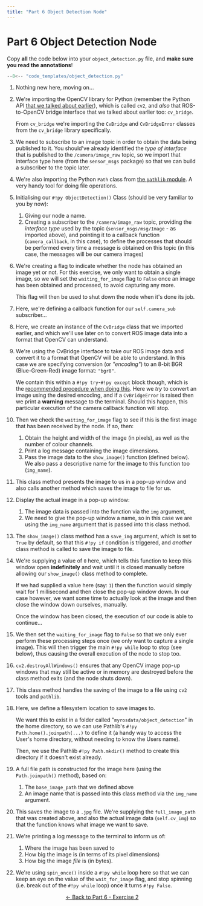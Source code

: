 ```yaml
---  
title: "Part 6 Object Detection Node"  
---
```


# Part 6 Object Detection Node

Copy **all** the code below into your `object_detection.py` file, and **make sure you read the annotations**!

```py title="object_detection.py"
--8<-- "code_templates/object_detection.py"
```

1. Nothing new here, moving on...
   
2. We're importing the OpenCV library for Python (remember the Python API [that we talked about earlier](../part6.md#opencv)), which is called `cv2`, and *also* that ROS-to-OpenCV bridge interface that we talked about earlier too: `cv_bridge`.

    From `cv_bridge` we're importing the `CvBridge` and `CvBridgeError` classes from the `cv_bridge` library specifically.

3. We need to subscribe to an image topic in order to obtain the data being published to it. You should've already identified the *type of interface* that is published to the `/camera/image_raw` topic, so we import that interface type here (from the `sensor_msgs` package) so that we can build a subscriber to the topic later.

4. We're also importing the Python `Path` class from [the `pathlib` module](https://docs.python.org/3/library/pathlib.html). A very handy tool for doing file operations.

5. Initialising our `#!py ObjectDetection()` Class (should be very familiar to you by now):
    1. Giving our node a name.
    1. Creating a subscriber to the `/camera/image_raw` topic, providing the *interface type* used by the topic (`sensor_msgs/msg/Image` - as imported above), and pointing it to a callback function (`camera_callback`, in this case), to define the processes that should be performed every time a message is obtained on this topic (in this case, the messages will be our camera images)

6. We're creating a flag to indicate whether the node has obtained an image yet or not. For this exercise, we only want to obtain a single image, so we will set the `waiting_for_image` flag to `False` once an image has been obtained and processed, to avoid capturing any more. 

    This flag will then be used to shut down the node when it's done its job.

7. Here, we're defining a callback function for our `self.camera_sub` subscriber...

8. Here, we create an instance of the `CvBridge` class that we imported earlier, and which we'll use later on to convert ROS image data into a format that OpenCV can understand.

9. We're using the CvBridge interface to take our ROS image data and convert it to a format that OpenCV will be able to understand.  In this case we are specifying conversion (or *"encoding"*) to an 8-bit BGR (Blue-Green-Red) image format: `"bgr8"`.
        
    We contain this within a `#!py try`-`#!py except` block though, which is the [recommended procedure when doing this](http://wiki.ros.org/cv_bridge/Tutorials/ConvertingBetweenROSImagesAndOpenCVImagesPython).  Here we *try* to convert an image using the desired encoding, and if a `CvBridgeError` is raised then we print a **warning** message to the terminal.  Should this happen, this particular execution of the camera callback function will stop.

10. Then we check the `waiting_for_image` flag to see if this is the first image that has been received by the node.  If so, then:

    1. Obtain the height and width of the image (in pixels), as well as the number of colour channels.
    1. Print a log message containing the image dimensions.
    1. Pass the image data to the `show_image()` function (defined below). We also pass a descriptive name for the image to this function too (`img_name`).
    
11. This class method presents the image to us in a pop-up window and also calls another method which saves the image to file for us.    
    
12. Display the actual image in a pop-up window:

    1. The image data is passed into the function via the `img` argument,
    1. We need to give the pop-up window a name, so in this case we are using the `img_name` argument that is passed into this class method.
    
13. The `show_image()` class method has a `save_img` argument, which is set to `True` by default, so that this `#!py if` condition is triggered, and *another* class method is called to save the image to file.    

14. We're supplying a value of `0` here, which tells this function to keep this window open **indefinitely** and wait until it is closed manually before allowing our `show_image()` class method to complete.
    
    If we had supplied a value here (say: `1`) then the function would simply wait for 1 millisecond and then close the pop-up window down. In our case however, we want some time to actually look at the image and then close the window down ourselves, manually. 
    
    Once the window has been closed, the execution of our code is able to continue...    

15. We then set the `waiting_for_image` flag to `False` so that we only ever perform these processing steps once (we only want to capture a single image).  This will then trigger the main `#!py while` loop to stop (see below), thus causing the overall execution of the node to stop too.

16. `cv2.destroyAllWindows()` ensures that any OpenCV image pop-up windows that may still be active or in memory are destroyed before the class method exits (and the node shuts down).     

17. This class method handles the saving of the image to a file using `cv2` tools and `pathlib`.
    
18. Here, we define a filesystem location to save images to. 
    
    We want this to exist in a folder called "`myrosdata/object_detection`" in the home directory, so we can use Pathlib's `#!py Path.home().joinpath(...)` to define it (a handy way to access the User's home directory, without needing to know the Users name).
    
    Then, we use the Pathlib `#!py Path.mkdir()` method to create this directory if it doesn't exist already.    
    
19. A full file path is constructed for the image here (using the `Path.joinpath()` method), based on:
        
    1. The `base_image_path` that we defined above 
    1. An image name that is passed into this class method via the `img_name` argument.

20. This saves the image to a `.jpg` file.  We're supplying the `full_image_path` that was created above, and also the actual image data (`self.cv_img`) so that the function knows what image we want to save.

21. We're printing a log message to the terminal to inform us of:

    1. Where the image has been saved to
    1. How big the image is (in terms of its pixel dimensions)
    1. How big the image *file* is (in bytes).

22. We're using `spin_once()` inside a `#!py while` loop here so that we can keep an eye on the value of the `wait_for_image` flag, and stop spinning (i.e. break out of the `#!py while` loop) once it turns `#!py False`.
    
<p align="center">
  <a href="../../part6#ex2_ret">&#8592; Back to Part 6 - Exercise 2</a>
</p>